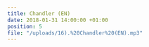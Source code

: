 ```yaml
---
title: Chandler (EN)
date: 2018-01-31 14:00:00 +01:00
position: 5
file: "/uploads/16).%20Chandler%20(EN).mp3"
---
```


